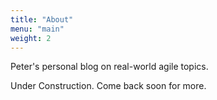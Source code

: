 ```yaml
---
title: "About"
menu: "main"
weight: 2
---
```


Peter's personal blog on real-world agile topics.

Under Construction. Come back soon for more.